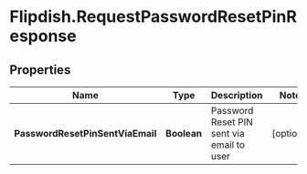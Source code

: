 # Flipdish.RequestPasswordResetPinResponse

## Properties

Name | Type | Description | Notes
------------ | ------------- | ------------- | -------------
**PasswordResetPinSentViaEmail** | **Boolean** | Password Reset PIN sent via email to user | [optional] 


